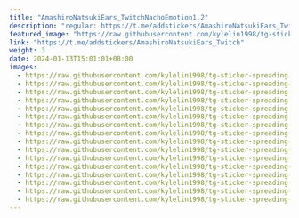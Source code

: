 ```yaml
---
title: "AmashiroNatsukiEars_TwitchNachoEmotion1.2"
description: "regular: https://t.me/addstickers/AmashiroNatsukiEars_Twitch"
featured_image: "https://raw.githubusercontent.com/kylelin1998/tg-sticker-spreading-worldwide-images/main/img/5ac849df-7137-4363-8be4-eff2399cc5fc.jpg"
link: "https://t.me/addstickers/AmashiroNatsukiEars_Twitch"
weight: 3
date: 2024-01-13T15:01:01+08:00
images:
  - https://raw.githubusercontent.com/kylelin1998/tg-sticker-spreading-worldwide-images/main/img/5ac849df-7137-4363-8be4-eff2399cc5fc.jpg
  - https://raw.githubusercontent.com/kylelin1998/tg-sticker-spreading-worldwide-images/main/img/347ba32e-d702-4242-8bcc-82a189a83af7.jpg
  - https://raw.githubusercontent.com/kylelin1998/tg-sticker-spreading-worldwide-images/main/img/8c655dc7-e6e0-442a-b152-eb7d4dbf82a9.jpg
  - https://raw.githubusercontent.com/kylelin1998/tg-sticker-spreading-worldwide-images/main/img/5e577e61-e286-469c-8ca8-83a6e46b257e.jpg
  - https://raw.githubusercontent.com/kylelin1998/tg-sticker-spreading-worldwide-images/main/img/91845677-2c4d-459a-b7f7-3ec38c5ff4d7.jpg
  - https://raw.githubusercontent.com/kylelin1998/tg-sticker-spreading-worldwide-images/main/img/9e1b8576-93cb-4e16-9857-ca926a6c14ee.jpg
  - https://raw.githubusercontent.com/kylelin1998/tg-sticker-spreading-worldwide-images/main/img/6ca66063-1c0b-4d6b-9d97-26e7710029f4.jpg
  - https://raw.githubusercontent.com/kylelin1998/tg-sticker-spreading-worldwide-images/main/img/66a1c3d8-1681-4f2d-8a13-c38973a279ab.jpg
  - https://raw.githubusercontent.com/kylelin1998/tg-sticker-spreading-worldwide-images/main/img/9294ab1c-8a80-4dcf-91d6-fa1634d079a5.jpg
  - https://raw.githubusercontent.com/kylelin1998/tg-sticker-spreading-worldwide-images/main/img/6f2a206c-6035-4ad3-93ff-64a166d234f7.jpg
  - https://raw.githubusercontent.com/kylelin1998/tg-sticker-spreading-worldwide-images/main/img/1ea62d06-8097-4187-b5e1-0d547ff426df.jpg
  - https://raw.githubusercontent.com/kylelin1998/tg-sticker-spreading-worldwide-images/main/img/5ad3ef6e-c1b0-4b5f-a616-3dd8c3c18354.jpg
  - https://raw.githubusercontent.com/kylelin1998/tg-sticker-spreading-worldwide-images/main/img/af64e043-9f95-41b5-9ffb-b321327fddf0.jpg
  - https://raw.githubusercontent.com/kylelin1998/tg-sticker-spreading-worldwide-images/main/img/80f1b71a-7a6a-42e2-8ed3-1ad52efdea14.jpg
  - https://raw.githubusercontent.com/kylelin1998/tg-sticker-spreading-worldwide-images/main/img/87a7747e-d4e4-4694-86e9-2e67dd5e7ed9.jpg
  - https://raw.githubusercontent.com/kylelin1998/tg-sticker-spreading-worldwide-images/main/img/6e024da2-21b1-4ad1-9e6c-733fe36eeeaf.jpg
---
```

